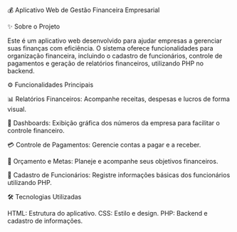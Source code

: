 💰 Aplicativo Web de Gestão Financeira Empresarial



✨ Sobre o Projeto

Este é um aplicativo web desenvolvido para ajudar empresas a gerenciar suas finanças com eficiência. O sistema oferece funcionalidades para organização financeira, incluindo o cadastro de funcionários, controle de pagamentos e geração de relatórios financeiros, utilizando PHP no backend.



⚙️ Funcionalidades Principais

📊 Relatórios Financeiros: Acompanhe receitas, despesas e lucros de forma visual.

🚀 Dashboards: Exibição gráfica dos números da empresa para facilitar o controle financeiro.

💳 Controle de Pagamentos: Gerencie contas a pagar e a receber.

🎯 Orçamento e Metas: Planeje e acompanhe seus objetivos financeiros.

👥 Cadastro de Funcionários: Registre informações básicas dos funcionários utilizando PHP.



🛠️ Tecnologias Utilizadas

HTML: Estrutura do aplicativo.
CSS: Estilo e design.
PHP: Backend e cadastro de informações.
